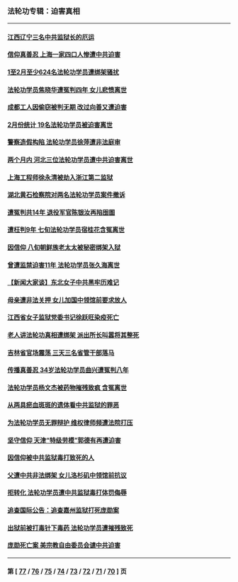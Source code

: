 ### 法轮功专辑：迫害真相
---
#### [江西辽宁三名中共监狱长的厄运](../../pages/nf4379/n13951740.md?03180430) 
#### [信仰真善忍 上海一家四口人惨遭中共迫害](../../pages/nf4379/n13950973.md?03180430) 
#### [1至2月至少624名法轮功学员遭绑架骚扰](../../pages/nf4379/n13950181.md?03180430) 
#### [法轮功学员焦晓华遭冤判四年 女儿悲愤离世](../../pages/nf4379/n13949614.md?03180430) 
#### [成都工人因偷窃被判无期 改过向善又遭迫害](../../pages/nf4379/n13948561.md?03180430) 
#### [2月份统计 19名法轮功学员被迫害离世](../../pages/nf4379/n13947335.md?03180430) 
#### [警察造假构陷 法轮功学员徐萍遭非法庭审](../../pages/nf4379/n13946469.md?03180430) 
#### [两个月内 河北三位法轮功学员遭中共迫害离世](../../pages/nf4379/n13945856.md?03180430) 
#### [上海工程师徐永清被劫入浙江第二监狱](../../pages/nf4379/n13945041.md?03180430) 
#### [湖北黄石检察院对两名法轮功学员案件撤诉](../../pages/nf4379/n13944382.md?03180430) 
#### [遭冤判共14年 退役军官陈银汝再陷囹圄](../../pages/nf4379/n13943569.md?03180430) 
#### [遭枉判9年 七旬法轮功学员宿桂花含冤离世](../../pages/nf4379/n13943708.md?03180430) 
#### [因信仰 八旬朝鲜族老太太被秘密绑架入狱](../../pages/nf4379/n13942333.md?03180430) 
#### [曾遭监禁迫害11年 法轮功学员张久海离世](../../pages/nf4379/n13941569.md?03180430) 
#### [【新闻大家谈】东北女子中共黑牢历难记](../../pages/nf4379/n13942450.md?03180430) 
#### [母亲遭非法关押 女儿加国中领馆前要求放人](../../pages/nf4379/n13941094.md?03180430) 
#### [江西省女子监狱党委书记徐跃旺染疫死亡](../../pages/nf4379/n13940039.md?03180430) 
#### [老人讲法轮功真相遭绑架 派出所长叫嚣将其整死](../../pages/nf4379/n13939553.md?03180430) 
#### [吉林省官场震荡 三天三名省管干部落马](../../pages/nf4379/n13939851.md?03180430) 
#### [传播真善忍 34岁法轮功学员曲兴遭冤判八年](../../pages/nf4379/n13939536.md?03180430) 
#### [法轮功学员杨文杰被药物摧残致疯 含冤离世](../../pages/nf4379/n13938659.md?03180430) 
#### [从两具瘀血斑斑的遗体看中共监狱的罪恶](../../pages/nf4379/n13936388.md?03180430) 
#### [为法轮功学员无罪辩护 维权律师频遭法院打压](../../pages/nf4379/n13937296.md?03180430) 
#### [坚守信仰 天津“特级劳模”郭德有再遭迫害](../../pages/nf4379/n13934725.md?03180430) 
#### [因信仰被中共监狱毒打致死的人](../../pages/nf4379/n13934141.md?03180430) 
#### [父遭中共非法绑架 女儿洛杉矶中领馆前抗议](../../pages/nf4379/n13933807.md?03180430) 
#### [拒转化 法轮功学员遭中共监狱毒打体罚侮辱](../../pages/nf4379/n13928989.md?03180430) 
#### [追查国际公告：追查嘉州监狱打死庞勋案](../../pages/nf4379/n13933461.md?03180430) 
#### [出狱前被打毒针下毒药 法轮功学员遭摧残致死](../../pages/nf4379/n13931976.md?03180430) 
#### [庞勋死亡案 美宗教自由委员会谴中共迫害](../../pages/nf4379/n13932260.md?03180430) 

---
#### 第 [ [77](./77.md?03180430) / [76](./76.md?03180430) / [75](./75.md?03180430) / [74](./74.md?03180430) / [73](./73.md?03180430) / [72](./72.md?03180430) / [71](./71.md?03180430) / [70](./70.md?03180430) ] 页
